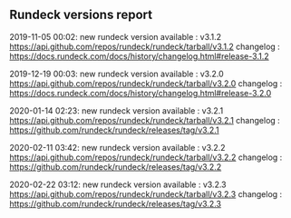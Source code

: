 ## Rundeck versions report

2019-11-05 00:02: new rundeck version available : v3.1.2 https://api.github.com/repos/rundeck/rundeck/tarball/v3.1.2 changelog : https://docs.rundeck.com/docs/history/changelog.html#release-3.1.2

2019-12-19 00:03: new rundeck version available : v3.2.0 https://api.github.com/repos/rundeck/rundeck/tarball/v3.2.0 changelog : https://docs.rundeck.com/docs/history/changelog.html#release-3.2.0

2020-01-14 02:23: new rundeck version available : v3.2.1 https://api.github.com/repos/rundeck/rundeck/tarball/v3.2.1 changelog : https://github.com/rundeck/rundeck/releases/tag/v3.2.1

2020-02-11 03:42: new rundeck version available : v3.2.2 https://api.github.com/repos/rundeck/rundeck/tarball/v3.2.2 changelog : https://github.com/rundeck/rundeck/releases/tag/v3.2.2

2020-02-22 03:12: new rundeck version available : v3.2.3 https://api.github.com/repos/rundeck/rundeck/tarball/v3.2.3 changelog : https://github.com/rundeck/rundeck/releases/tag/v3.2.3

